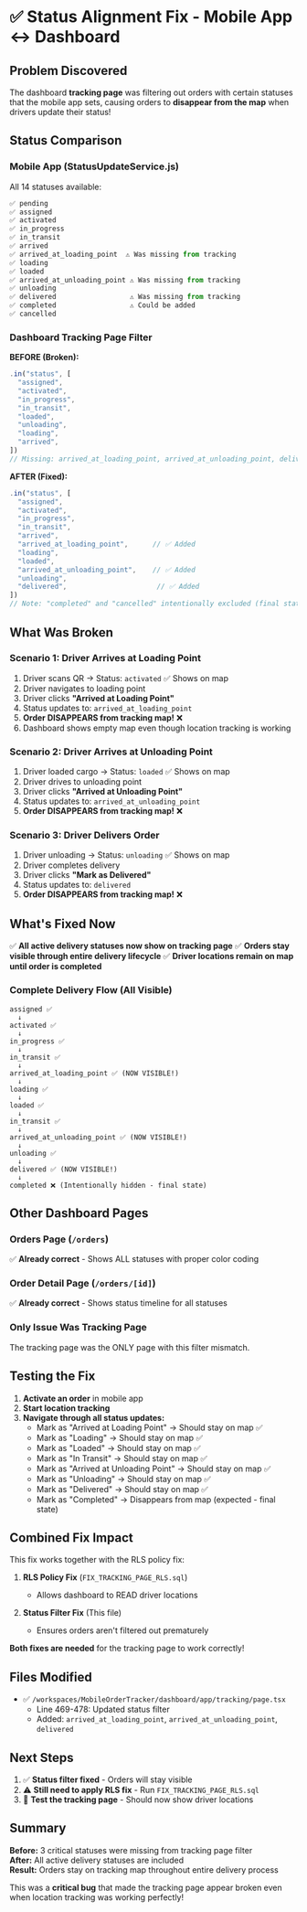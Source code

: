 # ✅ Status Alignment Fix - Mobile App ↔ Dashboard

## Problem Discovered

The dashboard **tracking page** was filtering out orders with certain statuses that the mobile app sets, causing orders to **disappear from the map** when drivers update their status!

## Status Comparison

### Mobile App (StatusUpdateService.js)

All 14 statuses available:

```javascript
✅ pending
✅ assigned
✅ activated
✅ in_progress
✅ in_transit
✅ arrived
✅ arrived_at_loading_point  ⚠️ Was missing from tracking
✅ loading
✅ loaded
✅ arrived_at_unloading_point ⚠️ Was missing from tracking
✅ unloading
✅ delivered                  ⚠️ Was missing from tracking
✅ completed                  ⚠️ Could be added
✅ cancelled
```

### Dashboard Tracking Page Filter

**BEFORE (Broken):**

```typescript
.in("status", [
  "assigned",
  "activated",
  "in_progress",
  "in_transit",
  "loaded",
  "unloading",
  "loading",
  "arrived",
])
// Missing: arrived_at_loading_point, arrived_at_unloading_point, delivered
```

**AFTER (Fixed):**

```typescript
.in("status", [
  "assigned",
  "activated",
  "in_progress",
  "in_transit",
  "arrived",
  "arrived_at_loading_point",      // ✅ Added
  "loading",
  "loaded",
  "arrived_at_unloading_point",    // ✅ Added
  "unloading",
  "delivered",                      // ✅ Added
])
// Note: "completed" and "cancelled" intentionally excluded (final states)
```

## What Was Broken

### Scenario 1: Driver Arrives at Loading Point

1. Driver scans QR → Status: `activated` ✅ Shows on map
2. Driver navigates to loading point
3. Driver clicks **"Arrived at Loading Point"**
4. Status updates to: `arrived_at_loading_point`
5. **Order DISAPPEARS from tracking map!** ❌
6. Dashboard shows empty map even though location tracking is working

### Scenario 2: Driver Arrives at Unloading Point

1. Driver loaded cargo → Status: `loaded` ✅ Shows on map
2. Driver drives to unloading point
3. Driver clicks **"Arrived at Unloading Point"**
4. Status updates to: `arrived_at_unloading_point`
5. **Order DISAPPEARS from tracking map!** ❌

### Scenario 3: Driver Delivers Order

1. Driver unloading → Status: `unloading` ✅ Shows on map
2. Driver completes delivery
3. Driver clicks **"Mark as Delivered"**
4. Status updates to: `delivered`
5. **Order DISAPPEARS from tracking map!** ❌

## What's Fixed Now

✅ **All active delivery statuses now show on tracking page**
✅ **Orders stay visible through entire delivery lifecycle**
✅ **Driver locations remain on map until order is completed**

### Complete Delivery Flow (All Visible)

```
assigned ✅
  ↓
activated ✅
  ↓
in_progress ✅
  ↓
in_transit ✅
  ↓
arrived_at_loading_point ✅ (NOW VISIBLE!)
  ↓
loading ✅
  ↓
loaded ✅
  ↓
in_transit ✅
  ↓
arrived_at_unloading_point ✅ (NOW VISIBLE!)
  ↓
unloading ✅
  ↓
delivered ✅ (NOW VISIBLE!)
  ↓
completed ❌ (Intentionally hidden - final state)
```

## Other Dashboard Pages

### Orders Page (`/orders`)

✅ **Already correct** - Shows ALL statuses with proper color coding

### Order Detail Page (`/orders/[id]`)

✅ **Already correct** - Shows status timeline for all statuses

### Only Issue Was Tracking Page

The tracking page was the ONLY page with this filter mismatch.

## Testing the Fix

1. **Activate an order** in mobile app
2. **Start location tracking**
3. **Navigate through all status updates:**
   - Mark as "Arrived at Loading Point" → Should stay on map ✅
   - Mark as "Loading" → Should stay on map ✅
   - Mark as "Loaded" → Should stay on map ✅
   - Mark as "In Transit" → Should stay on map ✅
   - Mark as "Arrived at Unloading Point" → Should stay on map ✅
   - Mark as "Unloading" → Should stay on map ✅
   - Mark as "Delivered" → Should stay on map ✅
   - Mark as "Completed" → Disappears from map (expected - final state)

## Combined Fix Impact

This fix works together with the RLS policy fix:

1. **RLS Policy Fix** (`FIX_TRACKING_PAGE_RLS.sql`)

   - Allows dashboard to READ driver locations

2. **Status Filter Fix** (This file)
   - Ensures orders aren't filtered out prematurely

**Both fixes are needed** for the tracking page to work correctly!

## Files Modified

- ✅ `/workspaces/MobileOrderTracker/dashboard/app/tracking/page.tsx`
  - Line 469-478: Updated status filter
  - Added: `arrived_at_loading_point`, `arrived_at_unloading_point`, `delivered`

## Next Steps

1. ✅ **Status filter fixed** - Orders will stay visible
2. ⚠️ **Still need to apply RLS fix** - Run `FIX_TRACKING_PAGE_RLS.sql`
3. 🧪 **Test the tracking page** - Should now show driver locations

## Summary

**Before:** 3 critical statuses were missing from tracking page filter  
**After:** All active delivery statuses are included  
**Result:** Orders stay on tracking map throughout entire delivery process

This was a **critical bug** that made the tracking page appear broken even when location tracking was working perfectly!
